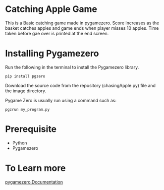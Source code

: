 # Catching Apple Game 
This is a Basic catching game made in pygamezero. Score Increases as the basket catches apples and game ends when player misses 10 apples. Time taken before gae over is printed at the end screen.

# Installing Pygamezero

Run the following in the terminal to install the Pygamezero library.

```pip install pgzero```

Download the source code from the repository (chasingApple.py) file and the image directory.

Pygame Zero is usually run using a command such as:

```pgzrun my_program.py```



# Prerequisite
- Python
- Pygamezero




# To Learn more
[pygamezero Documentation](https://pygame-zero.readthedocs.io/en/latest/ide-mode.html)

